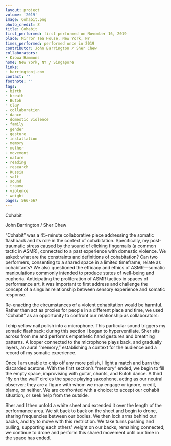 ```yaml
---
layout: project
volume: '2019'
image: Cohabit.png
photo_credit: Z
title: Cohabit
first_performed: first performed on November 16, 2019
place: Mirror Tea House, New York, NY
times_performed: performed once in 2019
contributor: John Barrington / Sher Chew
collaborators:
- Kiowa Hammons
home: New York, NY / Singapore
links:
- barringtonj.com
contact: ''
footnote: ''
tags:
- birth
- breath
- Butoh
- clay
- collaboration
- dance
- domestic violence
- family
- gender
- gesture
- installation
- memory
- mother
- movement
- nature
- reading
- research
- Russia
- salt
- sound
- trauma
- violence
- weight
pages: 566-567
---
```


Cohabit

John Barrington / Sher Chew

“Cohabit” was a 45-minute collaborative piece addressing the somatic flashback and its role in the context of cohabitation. Specifically, my post-traumatic stress caused by the sound of clicking fingernails (a common tactic in ASMR), connected to a past experience with domestic violence. We asked: what are the constraints and definitions of cohabitation? Can two performers, consenting to a shared space in a limited timeframe, relate as cohabitants? We also questioned the efficacy and ethics of ASMR—somatic manipulations commonly intended to produce states of well-being and euphoria. Anticipating the proliferation of ASMR tactics in spaces of performance art, it was important to first address and challenge the concept of a singular relationship between sensory experience and somatic response.

Re-enacting the circumstances of a violent cohabitation would be harmful. Rather than act as proxies for people in a different place and time, we used “Cohabit” as an opportunity to confront our relationship as collaborators:

I chip yellow nail polish into a microphone. This particular sound triggers my somatic flashback; during this section I began to hyperventilate. Sher sits across from me and performs empathetic hand gestures and breathing patterns. A looper connected to the microphone plays back, and gradually layers, an aural “memory,” establishing a context for the audience and a record of my somatic experience.

Once I am unable to chip off any more polish, I light a match and burn the discarded acetone. With the first section’s “memory” ended, we begin to fill the empty space, improvising with guitar, chants, and Butoh dance. A third “fly on the wall” circles the space playing saxophone, acting as our neutral observer; they are a figure with whom we may engage or ignore, credit, blame, or neither. We are confronted with a choice: to accept our cohabit situation, or seek help from the outside.

Sher and I then unfold a white sheet and extended it over the length of the performance area. We sit back to back on the sheet and begin to drone, sharing frequencies between our bodies. We then lock arms behind our backs, and try to move with this restriction. We take turns pushing and pulling, supporting each others’ weight on our backs, remaining connected; we continue to drone and perform this shared movement until our time in the space has ended.
